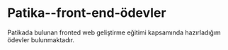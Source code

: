 # Patika--front-end-ödevler
Patikada bulunan fronted web geliştirme eğitimi kapsamında hazırladığım ödevler bulunmaktadır.
